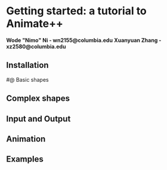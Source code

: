 # Getting started: a tutorial to Animate++

__Wode "Nimo" Ni - wn2155@columbia.edu__
__Xuanyuan Zhang - xz2580@columbia.edu__

## Installation

#@ Basic shapes

## Complex shapes

## Input and Output

## Animation

## Examples
